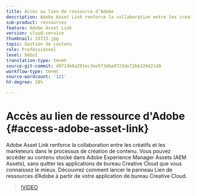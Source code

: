 ```yaml
---
title: Accès au lien de ressource d’Adobe
description: Adobe Asset Link renforce la collaboration entre les créatifs et les marketeurs dans le processus de création de contenu. Vous pouvez accéder au contenu stocké dans Adobe Experience Manager Assets (AEM Assets), sans quitter les applications de bureau Creative Cloud que vous connaissez le mieux. Découvrez comment lancer le panneau Lien de ressources d’Adobe à partir de votre application de bureau Creative Cloud.
sub-product: ressources
feature: Adobe Asset Link
version: cloud-service
thumbnail: 33733.jpg
topic: Gestion de contenu
role: Professionnel
level: Début
translation-type: tm+mt
source-git-commit: d9714b9a291ec3ee5f3dba9723de72bb120d2149
workflow-type: tm+mt
source-wordcount: '121'
ht-degree: 28%

---
```



# Accès au lien de ressource d&#39;Adobe {#access-adobe-asset-link}

Adobe Asset Link renforce la collaboration entre les créatifs et les marketeurs dans le processus de création de contenu. Vous pouvez accéder au contenu stocké dans Adobe Experience Manager Assets (AEM Assets), sans quitter les applications de bureau Creative Cloud que vous connaissez le mieux. Découvrez comment lancer le panneau Lien de ressources d’Adobe à partir de votre application de bureau Creative Cloud.

>[!VIDEO](https://video.tv.adobe.com/v/33733/?quality=12)
